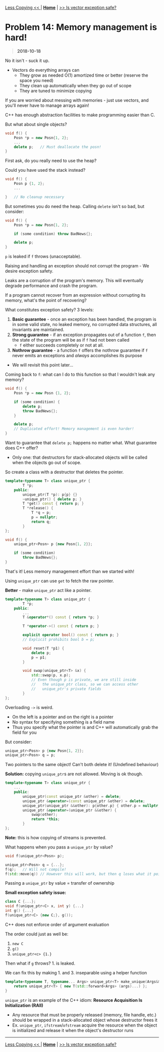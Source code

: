 [Less Copying << ](./problem_13.md) | [**Home**](../README.md) | [>> Is vector exception safe?](./problem_15.md)

# Problem 14: Memory management is hard!

> **2018-10-18**

No it isn't - suck it up.

- Vectors do everything arrays can
  - They grow as needed O(1) amortized time or better (reserve the space you need)
  - They clean up automatically when they go out of scope
  - They are tuned to minimize copying

If you are worried about messing with memories - just use vectors, and you'll never have to manage arrays again!

C++ has enough abstraction facilities to make programming easier than C.

But what about single objects?

```C++
void f() {
    Posn *p = new Posn{1, 2};
    ...
    delete p;   // Must deallocate the posn!
}
```

First ask, do you really need to use the heap?

Could you have used the stack instead?

```C++
void f() {
    Posn p {1, 2};
    ...

}   // No cleanup necessary
```

But sometimes you do need the heap. Calling `delete` isn't so bad, but consider:

```C++
void f() {
    Posn *p = new Posn{1, 2};

    if (some condition) throw BadNews{};

    delete p;
}
```

`p` is leaked if `f` throws (unacceptable).

Raising and handling an exception should not corrupt the program - We desire exception safety.

Leaks are a corruption of the program's memory. This will eventually degrade performance and crash the program.

If a program cannot recover from an expression without corrupting its memory, what's the point of recovering?

What constitutes exception safety? 3 levels:

1. **Basic guarantee** - once an exception has been handled, the program is in some valid state, no leaked memory, no corrupted data structures, all invariants are maintained.
2. **Strong guarantee** - if an exception propagates out of a function `f`, then the state of the program will be as if `f` had not been called
   - `f` either succeeds completely or not at all.
3. **Nothrow guarantee** - a function `f` offers the nothrow guarantee if `f` never emits an exceptions and _always_ accomplishes its purpose

- We will revisit this point later...

Coming back to `f`: what can I do to this function so that I wouldn't leak any memory?

```C++
void f() {
    Posn *p = new Posn {1, 2};

    if (some condition) {
        delete p;
        throw BadNews{};
    }

    delete p;
    // Duplicated effort! Memory management is even harder!
}
```

Want to guarantee that `delete p;` happens no matter what.
What guarantee does C++ offer?

- Only one: that destructors for stack-allocated objects will be called when the objects go out of scope.

So create a class with a destructor that deletes the pointer.

```C++
template<typename T> class unique_ptr {
        T *p;
    public:
        unique_ptr(T *p): p{p} {}
        ~unique_ptr() { delete p; }
        T *get() const { return p; }
        T *release() {
            T *q = p;
            p = nullptr;
            return q;
        }
};
```

```C++
void f() {
    unique_ptr<Posn> p {new Posn{1, 2}};

    if (some condition)
        throw BadNews{};
}
```

That's it! Less memory management effort than we started with!

Using `unique_ptr` can use `get` to fetch the raw pointer.

**Better** - make `unique_ptr` act like a pointer.

```C++
template<typename T> class unique_ptr {
        T *p;
    public:
        ...
        T &operator*() const { return *p; }

        T *operator->() const { return p; }

        explicit operator bool() const { return p; }
        // Explicit prohibits bool b = p;

        void reset(T *p1) {
            delete p;
            p = p1;
        }

        void swap(unique_ptr<T> &x) {
            std::swap(p, x.p);
            // Even though p is private, we are still inside
            //   the unique_ptr class, so we can access other
            //   unique_ptr's private fields
        }
};
```

Overloading `->` is weird.

- On the left is a pointer and on the right is a pointer
- No syntax for specifying something is a field name
- Thus you specify what the pointer is and C++ will automatically grab the field for you

But consider:

```C++
unique_ptr<Posn> p {new Posn{1, 2}};
unique_ptr<Posn> q = p;
```

Two pointers to the same object! Can't both delete it! (Undefined behaviour)

**Solution:** copying `unique_ptr`s are not allowed. Moving is ok though.

```C++
template<typename T> class unique_ptr {
    ...
    public:
        unique_ptr(const unique_ptr &other) = delete;
        unique_ptr &operator=(const unique_ptr &other) = delete;
        unique_ptr(unique_ptr &&other): p{other.p} { other.p = nullptr; }
        unique_ptr &operator=(unique_ptr &&other) {
            swap(other);
            return *this;
        }
};
```

**Note:** this is how copying of streams is prevented.

What happens when you pass a `unique_ptr` by value?

```C++
void f(unique_ptr<Posn> p);

unique_ptr<Posn> q = {...};
f(q);   // Will not compile!
f(std::move(q)) // However this will work, but then q loses what it points to
```

Passing a `unique_ptr` by value = transfer of ownership

**Small exception safety issue:**

```C++
class C {...};
void f(unique_ptr<C> x, int y) {...}
int g() {...}
f(unique_ptr<C> {new C;}, g());
```

C++ does not enforce order of argument evaluation

The order could just as well be:

1. `new C`
2. `g()`
3. `unique_ptr<c> {1.}`

Then what if `g` throws? 1. is leaked.

We can fix this by making 1. and 3. inseparable using a helper function

```C++
template<typename T, typename... Args> unique_ptr<T> make_unique(Args&&... args) {
    return unique_ptr<T> { new T(std::forward<Args> (args)...) };
}
```

`unique_ptr` is an example of the C++ idiom: **Resource Acquisition Is Initialization (RAII)**

- Any resource that must be properly released (memory, file handle, etc.) should be wrapped in a stack-allocated object whose destructor frees it
- Ex. `unique_ptr`, `ifstream`/`ofstream` acquire the resource when the object is initialized and release it when the object's destructor runs

---

[Less Copying << ](./problem_13.md) | [**Home**](../README.md) | [>> Is vector exception safe?](./problem_15.md)
